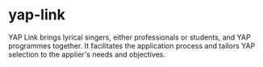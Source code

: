 # yap-link
YAP Link brings lyrical singers, either professionals or students, and YAP programmes together. It facilitates the application process and tailors YAP selection to the applier's needs and objectives.
